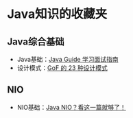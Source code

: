 # Java知识的收藏夹
## Java综合基础
* Java基础：[Java Guide 学习面试指南](https://snailclimb.gitee.io/javaguide/#/?id=java)
* 设计模式：[GoF 的 23 种设计模式](http://c.biancheng.net/view/1317.html)

## NIO
* NIO基础：[Java NIO？看这一篇就够了！](https://blog.csdn.net/forezp/article/details/88414741)